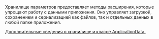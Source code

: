 ﻿Хранилище параметров предоставляет методы расширения, которые упрощают работу с данными приложения. Оно управляет загрузкой, сохранением и сериализацией как файлов, так и отдельных данных в любой папке приложения.

[Дополнительные сведения о хранилище и классе ApplicationData.](https://docs.microsoft.com/ru-ru/uwp/api/windows.storage.applicationdata)
